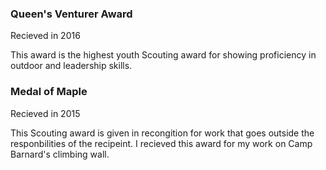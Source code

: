 ### Queen's Venturer Award

Recieved in 2016

This award is the highest youth Scouting award for showing proficiency in outdoor and leadership skills.

### Medal of Maple

Recieved in 2015

This Scouting award is given in recongition for work that goes outside the responbilities of the recipeint. I recieved this award for my work on Camp Barnard's climbing wall.
